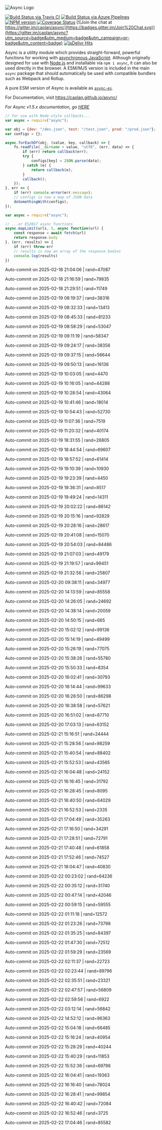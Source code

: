 ![Async Logo](https://raw.githubusercontent.com/caolan/async/master/logo/async-logo_readme.jpg)

[![Build Status via Travis CI](https://travis-ci.org/caolan/async.svg?branch=master)](https://travis-ci.org/caolan/async)
[![Build Status via Azure Pipelines](https://dev.azure.com/caolanmcmahon/async/_apis/build/status/caolan.async?branchName=master)](https://dev.azure.com/caolanmcmahon/async/_build/latest?definitionId=1&branchName=master)
[![NPM version](https://img.shields.io/npm/v/async.svg)](https://www.npmjs.com/package/async)
[![Coverage Status](https://coveralls.io/repos/caolan/async/badge.svg?branch=master)](https://coveralls.io/r/caolan/async?branch=master)
[![Join the chat at https://gitter.im/caolan/async](https://badges.gitter.im/Join%20Chat.svg)](https://gitter.im/caolan/async?utm_source=badge&utm_medium=badge&utm_campaign=pr-badge&utm_content=badge)
[![jsDelivr Hits](https://data.jsdelivr.com/v1/package/npm/async/badge?style=rounded)](https://www.jsdelivr.com/package/npm/async)

<!--
|Linux|Windows|MacOS|
|-|-|-|
|[![Linux Build Status](https://dev.azure.com/caolanmcmahon/async/_apis/build/status/caolan.async?branchName=master&jobName=Linux&configuration=Linux%20node_10_x)](https://dev.azure.com/caolanmcmahon/async/_build/latest?definitionId=1&branchName=master) | [![Windows Build Status](https://dev.azure.com/caolanmcmahon/async/_apis/build/status/caolan.async?branchName=master&jobName=Windows&configuration=Windows%20node_10_x)](https://dev.azure.com/caolanmcmahon/async/_build/latest?definitionId=1&branchName=master) | [![MacOS Build Status](https://dev.azure.com/caolanmcmahon/async/_apis/build/status/caolan.async?branchName=master&jobName=OSX&configuration=OSX%20node_10_x)](https://dev.azure.com/caolanmcmahon/async/_build/latest?definitionId=1&branchName=master)| -->

Async is a utility module which provides straight-forward, powerful functions for working with [asynchronous JavaScript](http://caolan.github.io/async/v3/global.html). Although originally designed for use with [Node.js](https://nodejs.org/) and installable via `npm i async`, it can also be used directly in the browser.  A ESM/MJS version is included in the main `async` package that should automatically be used with compatible bundlers such as Webpack and Rollup.

A pure ESM version of Async is available as [`async-es`](https://www.npmjs.com/package/async-es).

For Documentation, visit <https://caolan.github.io/async/>

*For Async v1.5.x documentation, go [HERE](https://github.com/caolan/async/blob/v1.5.2/README.md)*


```javascript
// for use with Node-style callbacks...
var async = require("async");

var obj = {dev: "/dev.json", test: "/test.json", prod: "/prod.json"};
var configs = {};

async.forEachOf(obj, (value, key, callback) => {
    fs.readFile(__dirname + value, "utf8", (err, data) => {
        if (err) return callback(err);
        try {
            configs[key] = JSON.parse(data);
        } catch (e) {
            return callback(e);
        }
        callback();
    });
}, err => {
    if (err) console.error(err.message);
    // configs is now a map of JSON data
    doSomethingWith(configs);
});
```

```javascript
var async = require("async");

// ...or ES2017 async functions
async.mapLimit(urls, 5, async function(url) {
    const response = await fetch(url)
    return response.body
}, (err, results) => {
    if (err) throw err
    // results is now an array of the response bodies
    console.log(results)
})
```

Auto-commit on 2025-02-18 21:04:06 | rand=47087

Auto-commit on 2025-02-18 21:16:59 | rand=79835

Auto-commit on 2025-02-18 21:29:51 | rand=11749

Auto-commit on 2025-02-19 08:19:37 | rand=38316

Auto-commit on 2025-02-19 08:32:33 | rand=13413

Auto-commit on 2025-02-19 08:45:33 | rand=81233

Auto-commit on 2025-02-19 08:58:29 | rand=53047

Auto-commit on 2025-02-19 09:11:19 | rand=58347

Auto-commit on 2025-02-19 09:24:17 | rand=38356

Auto-commit on 2025-02-19 09:37:15 | rand=56644

Auto-commit on 2025-02-19 09:50:13 | rand=16136

Auto-commit on 2025-02-19 10:03:05 | rand=4470

Auto-commit on 2025-02-19 10:16:05 | rand=44288

Auto-commit on 2025-02-19 10:28:54 | rand=43064

Auto-commit on 2025-02-19 10:41:46 | rand=18014

Auto-commit on 2025-02-19 10:54:43 | rand=52730

Auto-commit on 2025-02-19 11:07:36 | rand=7519

Auto-commit on 2025-02-19 11:20:32 | rand=40174

Auto-commit on 2025-02-19 18:31:55 | rand=26805

Auto-commit on 2025-02-19 18:44:54 | rand=69607

Auto-commit on 2025-02-19 18:57:52 | rand=61414

Auto-commit on 2025-02-19 19:10:39 | rand=10930

Auto-commit on 2025-02-19 19:23:39 | rand=4450

Auto-commit on 2025-02-19 19:36:31 | rand=8517

Auto-commit on 2025-02-19 19:49:24 | rand=14311

Auto-commit on 2025-02-19 20:02:22 | rand=86142

Auto-commit on 2025-02-19 20:15:16 | rand=92829

Auto-commit on 2025-02-19 20:28:16 | rand=28617

Auto-commit on 2025-02-19 20:41:08 | rand=15070

Auto-commit on 2025-02-19 20:54:03 | rand=84486

Auto-commit on 2025-02-19 21:07:03 | rand=49179

Auto-commit on 2025-02-19 21:19:57 | rand=99451

Auto-commit on 2025-02-19 21:32:56 | rand=25807

Auto-commit on 2025-02-20 09:38:11 | rand=34977

Auto-commit on 2025-02-20 14:13:59 | rand=85558

Auto-commit on 2025-02-20 14:26:05 | rand=24692

Auto-commit on 2025-02-20 14:38:14 | rand=20059

Auto-commit on 2025-02-20 14:50:15 | rand=665

Auto-commit on 2025-02-20 15:02:12 | rand=99136

Auto-commit on 2025-02-20 15:14:19 | rand=49499

Auto-commit on 2025-02-20 15:26:19 | rand=77075

Auto-commit on 2025-02-20 15:38:26 | rand=55780

Auto-commit on 2025-02-20 15:50:33 | rand=8354

Auto-commit on 2025-02-20 16:02:41 | rand=30793

Auto-commit on 2025-02-20 16:14:44 | rand=99633

Auto-commit on 2025-02-20 16:26:50 | rand=86298

Auto-commit on 2025-02-20 16:38:58 | rand=57621

Auto-commit on 2025-02-20 16:51:02 | rand=87710

Auto-commit on 2025-02-20 17:03:13 | rand=63152

Auto-commit on 2025-02-21 15:16:51 | rand=24444

Auto-commit on 2025-02-21 15:28:56 | rand=98259

Auto-commit on 2025-02-21 15:40:54 | rand=88402

Auto-commit on 2025-02-21 15:52:53 | rand=43565

Auto-commit on 2025-02-21 16:04:48 | rand=24152

Auto-commit on 2025-02-21 16:16:45 | rand=31792

Auto-commit on 2025-02-21 16:28:45 | rand=8095

Auto-commit on 2025-02-21 16:40:50 | rand=64029

Auto-commit on 2025-02-21 16:52:53 | rand=2335

Auto-commit on 2025-02-21 17:04:49 | rand=35263

Auto-commit on 2025-02-21 17:16:50 | rand=34291

Auto-commit on 2025-02-21 17:28:51 | rand=72791

Auto-commit on 2025-02-21 17:40:48 | rand=61858

Auto-commit on 2025-02-21 17:52:46 | rand=74527

Auto-commit on 2025-02-21 18:04:47 | rand=40830

Auto-commit on 2025-02-22 00:23:02 | rand=64236

Auto-commit on 2025-02-22 00:35:12 | rand=31740

Auto-commit on 2025-02-22 00:47:14 | rand=42046

Auto-commit on 2025-02-22 00:59:15 | rand=59555

Auto-commit on 2025-02-22 01:11:18 | rand=12572

Auto-commit on 2025-02-22 01:23:26 | rand=73798

Auto-commit on 2025-02-22 01:35:25 | rand=84397

Auto-commit on 2025-02-22 01:47:30 | rand=72512

Auto-commit on 2025-02-22 01:59:29 | rand=23569

Auto-commit on 2025-02-22 02:11:37 | rand=22723

Auto-commit on 2025-02-22 02:23:44 | rand=89796

Auto-commit on 2025-02-22 02:35:51 | rand=23321

Auto-commit on 2025-02-22 02:47:57 | rand=56809

Auto-commit on 2025-02-22 02:59:56 | rand=6922

Auto-commit on 2025-02-22 03:12:14 | rand=56842

Auto-commit on 2025-02-22 14:52:12 | rand=96363

Auto-commit on 2025-02-22 15:04:18 | rand=66485

Auto-commit on 2025-02-22 15:16:24 | rand=40954

Auto-commit on 2025-02-22 15:28:29 | rand=40244

Auto-commit on 2025-02-22 15:40:29 | rand=11853

Auto-commit on 2025-02-22 15:52:36 | rand=69798

Auto-commit on 2025-02-22 16:04:41 | rand=19363

Auto-commit on 2025-02-22 16:16:40 | rand=78024

Auto-commit on 2025-02-22 16:28:41 | rand=99854

Auto-commit on 2025-02-22 16:40:42 | rand=72084

Auto-commit on 2025-02-22 16:52:46 | rand=3725

Auto-commit on 2025-02-22 17:04:46 | rand=85582
